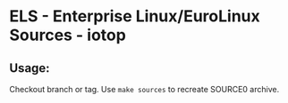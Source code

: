 # ELS - Enterprise Linux/EuroLinux Sources - iotop
 
## Usage:
  Checkout branch or tag. Use `make sources` to recreate  SOURCE0 archive.
